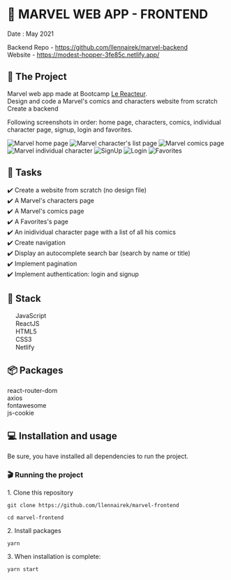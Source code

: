 # 🦸 MARVEL WEB APP - FRONTEND

Date : May 2021  

Backend Repo - https://github.com/llennairek/marvel-backend  
Website - https://modest-hopper-3fe85c.netlify.app/

## 📝 The Project


Marvel web app made at Bootcamp [Le Reacteur](https://www.lereacteur.io/).  
Design and code a Marvel's comics and characters website from scratch
Create a backend

Following screenshots in order: home page, characters, comics, individual character page, signup, login and favorites.

![Marvel home page](https://user-images.githubusercontent.com/78684032/122957675-72ca4580-d382-11eb-808f-bf088733c7b7.JPG)
![Marvel character's list page](https://user-images.githubusercontent.com/78684032/123446211-f2e9e880-d5d8-11eb-8a7e-9cea757b82a5.png)
![Marvel comics page](https://user-images.githubusercontent.com/78684032/123446328-0e54f380-d5d9-11eb-8b79-de4d0da8b986.png)
![Marvel individual character](https://user-images.githubusercontent.com/78684032/123446463-347a9380-d5d9-11eb-9041-3b62d670af74.png)
![SignUp](https://user-images.githubusercontent.com/78684032/123446572-4f4d0800-d5d9-11eb-9928-d9908234379e.png)
![Login](https://user-images.githubusercontent.com/78684032/123446649-625fd800-d5d9-11eb-91ad-6321232b4c88.png)
![Favorites](https://user-images.githubusercontent.com/78684032/123447104-c7b3c900-d5d9-11eb-8d29-07b2df6b8840.png)



## 📃 Tasks

✔️ Create a website from scratch (no design file)  
✔️ A Marvel's characters page  
✔️ A Marvel's comics page  
✔️ A Favorites's page  
✔️ An inidividual character page with a list of all his comics  
✔️ Create navigation  
✔️ Display an autocomplete search bar (search by name or title)  
✔️ Implement pagination  
✔️ Implement authentication: login and signup  


## 🧱 Stack

<img src="https://user-images.githubusercontent.com/78684032/122961185-719a1800-d384-11eb-906a-3854e856537b.png" width="15" height="15">   JavaScript  
<img src="https://user-images.githubusercontent.com/78684032/122961496-bcb42b00-d384-11eb-9ed9-d28ebe488d52.png" width="15" height="15">   ReactJS  
<img src="https://user-images.githubusercontent.com/78684032/122961852-19174a80-d385-11eb-8e49-67b7afe7e605.png" width="15" height="15">   HTML5   
<img src="https://user-images.githubusercontent.com/78684032/122962917-24b74100-d386-11eb-8936-c97fde244ee8.jpg" width="15" height="15">   CSS3  
<img src="https://user-images.githubusercontent.com/78684032/122963272-6811af80-d386-11eb-894b-0b32fff324bf.png" width="15" height="15">   Netlify  

## 📦 Packages
react-router-dom  
axios  
fontawesome  
js-cookie  

## 💻 Installation and usage

Be sure, you have installed all dependencies to run the project.

### 🎬 Running the project

1️. Clone this repository

`git clone https://github.com/llennairek/marvel-frontend`

`cd marvel-frontend`

2️. Install packages

`yarn`

3️. When installation is complete:

`yarn start`
